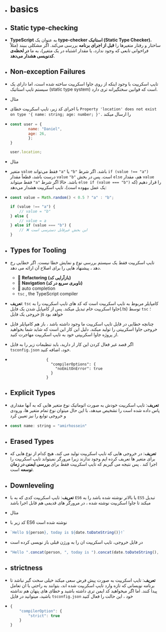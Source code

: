 *   # basics

*   ## Static type-checking
*   ****TypeScript**** به عنوان یک ****type-checker استاتیک (Static Type Checker)****، ساختار و رفتار متغیرها را ****قبل از اجرای برنامه**** بررسی می‌کند. اگر مشکلی ببیند (مثلاً فراخوانی تابعی که وجود ندارد، یا مقدار اشتباه در یک متغیر)، به ما ****در لحظه‌ی کدنویسی هشدار می‌دهد****.

*   ## Non-exception Failures

*   تایپ اسکریپت با وجود اینکه از روی جاوا اسکریپت ساخته شده است، اما دارای یک سیستم تایپ استاتیک (static type system) است که قوانین سختگیرانه تری دارد.
*   مثال

*   با اجرای کد زیر، تایپ اسکریپت خطای `Property 'location' does not exist on type '{ name: string; age: number; }'.` را ارسال میکند
*   ```js
    const user = {
            name: "Daniel",
            age: 26,
            };
    }

    user.location;
    ```   

*   مثال

*   متغیر `value` فقط می‌تواند `"a"` یا `"b"` باشد. اگر شرط `if (value !== "a")` درست باشد، قطعاً مقدار `value` `"b"` است. پس در بخش `else` هم، مقدار `value` فقط میتواند `"a"` باشد. حالا اگر شرط `else if (value === "b")` را قرار دهیم (که یک عمل بیهوده است)، تایپ اسکریپت هشدار می‌دهد:
*   ```js
    const value = Math.random() < 0.5 ? "a" : "b";

    if (value !== "a") {
        // value = "b"
    } else {
        // value = a 
    } else if (value === "b") {
        // ❌ این بخش غیرقابل دسترسی است
    }
    ```

*   ## Types for Tooling

*   تایپ اسکریپت فقط یک سیستم بررسی نوع و نمایش خطا نیست. اگر خطایی رخ دهد ، پیشنهاد هایی را برای اصلاح آن ارائه می دهد.
    *   🔄 ****Refactoring (بازآرایی کد)****
    *   🧭 ****Navigation (ناوبری سریع در کد)****
    *   🧰 auto completion
    *   `tsc` , the TypeScript compiler

*   ****تعریف****: `tsc` کامپایلر مربوط به تایپ اسکریپت است که کد های تایپ اسکریپت را به جاوا اسکریپت خام تبدیل میکند. پس از کامپایل شدن یک فایل(.ts) توسط `tsc` ؛ خروجی یک فایل js خواهد بود

*   چنانچه خطایی در فایل تایپ اسکریپت ما وجود داشته باشد ، باز هم کامپایلر فایل خروجی جاوا اسکریپتی را تولید میکند. دلیل این کار این است که شاید شما بخواهید از پروژه جاوا اسکریپتی خود به تایپ اسکریپت مهاجرت کنید.
*   اگر قصد غیر فعال کردن این کار ار دارید، باید تنظیمات زیر را به فایل `tsconfig.json` خود، اضافه کنید.

*                     {
                        "compilerOptions": {
                          "noEmitOnError": true
                        }
                      }


*   ## Explicit Types

*   ****تعریف****: تایپ اسکریپت خودش به صورت اتوماتیک نوع متغیر هایی که به آنها مقداری پاس داده شده است را تشخیص میدهد، با این حال میتوان نوع تمام متغیر ها، ورودی و خروجی توابع را نیز تعیین کرد

*   ```js
    const name: string = "amirhossein"
    ```

*   ## Erased Types

*   ****تعریف****: در خروجی هایی که تایپ اسکریپت تولید می کند، هیچ کدام از نوع هایی که برای متغیر ها تعریف کرده ایم وجود ندارند زیرا مرورگر نمیتواند تایپ اسکریپت را اجرا کند . پس نتیجه می گیریم که تایپ اسکریپت فقط برای ****بررسی ایمنی در زمان توسعه**** است.

*   ## Downleveling

*   ****تعریف****: تایپ اسکریپت کدی که به با `ES6` یا بالاتر نوشته شده باشد را به `ES5` تبدیل میکند تا جاوا اسکریپت نوشته شده ، در مرورگر های قدیمی هم قابل اجرا باشد

*   مثال
*   کد زیر با ES6 نوشته شده است
*   ```js
    `Hello ${person}, today is ${date.toDateString()}!`
    ```

*   در فایل خروجی، تایپ اسکریپت ان را به ورژن قبلی باز نویسی کرده است
*   ```js
    "Hello ".concat(person, ", today is ").concat(date.toDateString(), "!");
    ```

*   ## strictness

*   **تعریف**: تایپ اسکریپت به صورت پیش فرض سعی میکند خیلی سخت گیر نباشد تا برنامه نویسانی که تازه وارد تایپ اسکریپت شده اند، بتوانند به راحتی با ان تعامل پیدا کنند. اما اگر میخواهید کد ایمن تری داشته باشید و خطای های پنهان هم نداشته باشید، میتوانید در فایل `tsconfig.json` خود ، این حالت را فعال کنید

*   ```js
    {
        "compilerOption": {
            "strict": true
        }
    }
    ```